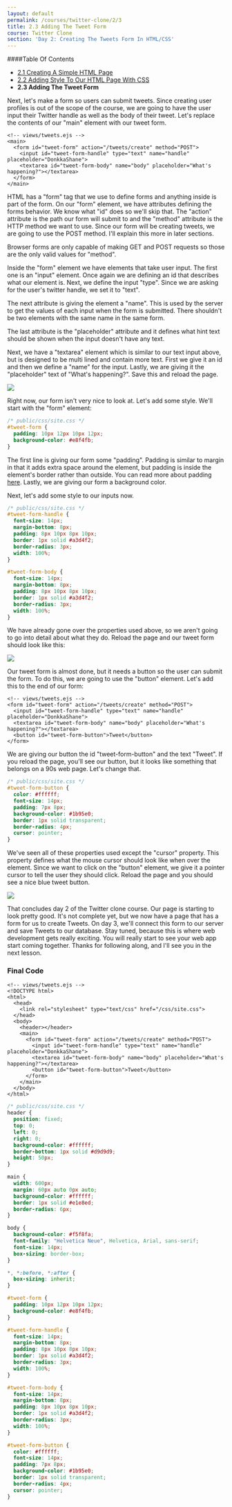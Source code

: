 ```yaml
---
layout: default
permalink: /courses/twitter-clone/2/3
title: 2.3 Adding The Tweet Form
course: Twitter Clone
section: 'Day 2: Creating The Tweets Form In HTML/CSS'
---
```


####Table Of Contents

- [2.1 Creating A Simple HTML Page](/courses/twitter-clone/2/1)
- [2.2 Adding Style To Our HTML Page With CSS](/courses/twitter-clone/2/2)
- **2.3 Adding The Tweet Form**

Next, let's make a form so users can submit tweets.  Since creating user profiles is out of the scope of the course, we are going to have the user input their Twitter handle as well as the body of their tweet.  Let's replace the contents of our "main" element with our tweet form.

```ejs
<!-- views/tweets.ejs -->
<main>
  <form id="tweet-form" action="/tweets/create" method="POST">
    <input id="tweet-form-handle" type="text" name="handle" placeholder="DonkkaShane">
    <textarea id="tweet-form-body" name="body" placeholder="What's happening?"></textarea>
  </form>
</main>
```

HTML has a "form" tag that we use to define forms and anything inside is part of the form.  On our "form" element, we have attributes defining the forms behavior.  We know what "id" does so we'll skip that.  The "action" attribute is the path our form will submit to and the "method" attribute is the HTTP method we want to use.  Since our form will be creating tweets, we are going to use the POST method.  I'll explain this more in later sections.

Browser forms are only capable of making GET and POST requests so those are the only valid values for "method".

Inside the "form" element we have elements that take user input.  The first one is an "input" element.  Once again we are defining an id that describes what our element is.  Next, we define the input "type".  Since we are asking for the user's twitter handle, we set it to "text".

The next attribute is giving the element a "name".  This is used by the server to get the values of each input when the form is submitted.  There shouldn't be two elements with the same name in the same form.

The last attribute is the "placeholder" attribute and it defines what hint text should be shown when the input doesn't have any text.

Next, we have a "textarea" element which is similar to our text input above, but is designed to be multi lined and contain more text.  First we give it an id and then we define a "name" for the input.  Lastly, we are giving it the "placeholder" text of "What's happening?".  Save this and reload the page.

![](https://s3.amazonaws.com/spark-school/courses/twitter-clone/2/add-tweet-form-input-values.png)

Right now, our form isn't very nice to look at.  Let's add some style.  We'll start with the "form" element:

```css
/* public/css/site.css */
#tweet-form {
  padding: 10px 12px 10px 12px;
  background-color: #e8f4fb;
}
```

The first line is giving our form some "padding".  Padding is similar to margin in that it adds extra space around the element, but padding is inside the element's border rather than outside.  You can read more about padding [here](https://css-tricks.com/almanac/properties/p/padding/).  Lastly, we are giving our form a background color.

Next, let's add some style to our inputs now.

```css
/* public/css/site.css */
#tweet-form-handle {
  font-size: 14px;
  margin-bottom: 8px;
  padding: 8px 10px 8px 10px;
  border: 1px solid #a3d4f2;
  border-radius: 3px;
  width: 100%;
}

#tweet-form-body {
  font-size: 14px;
  margin-bottom: 8px;
  padding: 8px 10px 8px 10px;
  border: 1px solid #a3d4f2;
  border-radius: 3px;
  width: 100%;
}
```

We have already gone over the properties used above, so we aren't going to go into detail about what they do.  Reload the page and our tweet form should look like this:

![](https://s3.amazonaws.com/spark-school/courses/twitter-clone/2/style-tweet-form.png)

Our tweet form is almost done, but it needs a button so the user can submit the form.  To do this, we are going to use the "button" element.  Let's add this to the end of our form:

```ejs
<!-- views/tweets.ejs -->
<form id="tweet-form" action="/tweets/create" method="POST">
  <input id="tweet-form-handle" type="text" name="handle" placeholder="DonkkaShane">
  <textarea id="tweet-form-body" name="body" placeholder="What's happening?"></textarea>
  <button id="tweet-form-button">Tweet</button>
</form>
```

We are giving our button the id "tweet-form-button" and the text "Tweet".  If you reload the page, you'll see our button, but it looks like something that belongs on a 90s web page.  Let's change that.

```css
/* public/css/site.css */
#tweet-form-button {
  color: #ffffff;
  font-size: 14px;
  padding: 7px 8px;
  background-color: #1b95e0;
  border: 1px solid transparent;
  border-radius: 4px;
  cursor: pointer;
}
```

We've seen all of these properties used except the "cursor" property.  This property defines what the mouse cursor should look like when over the element.  Since we want to click on the "button" element, we give it a pointer cursor to tell the user they should click.  Reload the page and you should see a nice blue tweet button.

![](https://s3.amazonaws.com/spark-school/courses/twitter-clone/2/add-tweet-form-button.png)

That concludes day 2 of the Twitter clone course.  Our page is starting to look pretty good.  It's not complete yet, but we now have a page that has a form for us to create Tweets.  On day 3, we'll connect this form to our server and save Tweets to our database.  Stay tuned, because this is where web development gets really exciting.  You will really start to see your web app start coming together. Thanks for following along, and I'll see you in the next lesson.

### Final Code

```ejs
<!-- views/tweets.ejs -->
<!DOCTYPE html>
<html>
  <head>
    <link rel="stylesheet" type="text/css" href="/css/site.css">
  </head>
  <body>
    <header></header>
    <main>
      <form id="tweet-form" action="/tweets/create" method="POST">
        <input id="tweet-form-handle" type="text" name="handle" placeholder="DonkkaShane">
        <textarea id="tweet-form-body" name="body" placeholder="What's happening?"></textarea>
        <button id="tweet-form-button">Tweet</button>
      </form>
    </main>
  </body>
</html>
```

```css
/* public/css/site.css */
header {
  position: fixed;
  top: 0;
  left: 0;
  right: 0;
  background-color: #ffffff;
  border-bottom: 1px solid #d9d9d9;
  height: 50px;
}

main {
  width: 600px;
  margin: 60px auto 0px auto;
  background-color: #ffffff;
  border: 1px solid #e1e8ed;
  border-radius: 6px;
}

body {
  background-color: #f5f8fa;
  font-family: "Helvetica Neue", Helvetica, Arial, sans-serif;
  font-size: 14px;
  box-sizing: border-box;
}

*, *:before, *:after {
  box-sizing: inherit;
}

#tweet-form {
  padding: 10px 12px 10px 12px;
  background-color: #e8f4fb;
}

#tweet-form-handle {
  font-size: 14px;
  margin-bottom: 8px;
  padding: 8px 10px 8px 10px;
  border: 1px solid #a3d4f2;
  border-radius: 3px;
  width: 100%;
}

#tweet-form-body {
  font-size: 14px;
  margin-bottom: 8px;
  padding: 8px 10px 8px 10px;
  border: 1px solid #a3d4f2;
  border-radius: 3px;
  width: 100%;
}

#tweet-form-button {
  color: #ffffff;
  font-size: 14px;
  padding: 7px 8px;
  background-color: #1b95e0;
  border: 1px solid transparent;
  border-radius: 4px;
  cursor: pointer;
}
```
